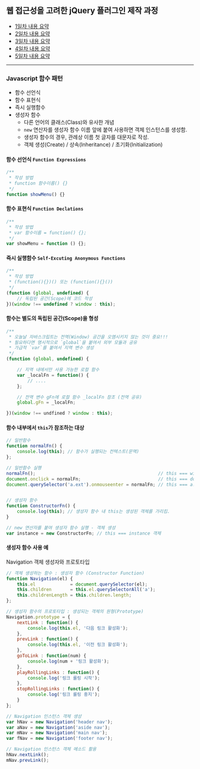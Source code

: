## 웹 접근성을 고려한 jQuery 플러그인 제작 과정

- [1일차 내용 요약](DOC/DAY01.md)
- [2일차 내용 요약](DOC/DAY02.md)
- [3일차 내용 요약](DOC/DAY03.md)
- [4일차 내용 요약](DOC/DAY04.md)
- [5일차 내용 요약](DOC/DAY05.md)

---

### Javascript 함수 패턴

- 함수 선언식
- 함수 표현식
- 즉시 실행함수
- 생성자 함수
    - 다른 언어의 클래스(Class)와 유사한 개념
    - `new` 연산자를 생성자 함수 이름 앞에 붙여 사용하면 객체 인스턴스를 생성함.
    - 생성자 함수의 경우, 관례상 이름 첫 글자를 대문자로 작성.
    - 객체 생성(Create) / 상속(Inheritance) / 초기화(Initialization)


#### 함수 선언식 `Function Expressions`

```js
/**
 * 작성 방법
 * function 함수이름() {}
 */
function showMenu() {}
```

#### 함수 표현식 `Function Declations`

```js
/**
 * 작성 방법
 * var 함수이름 = function() {};
 */
var showMenu = function () {};
```

#### 즉시 실행함수 `Self-Excuting Anonymous Functions`

```js
/**
 * 작성 방법
 * (function(){})() 또는 (function(){}())
 */
(function (global, undefined) {
	// 독립된 공간(Scope)에 코드 작성
})(window !== undefined ? window : this);
```


#### 함수는 별도의 독립된 공간(Scope)을 형성

```js
/**
 * 오늘날 자바스크립트는 전역(Window) 공간을 오염시키지 않는 것이 중요!!!
 * 필요하다면 명시적으로 `global`을 붙여서 외부 모듈과 공유
 * 가급적 `var`를 붙여서 지역 변수 생성
 */
(function (global, undefined) {

	// 지역 내에서만 사용 가능한 로컬 함수
	var _localFn = function() {
		// ....
	};

	// 전역 변수 gFn에 로컬 함수 _localFn 참조 (전역 공유)
	global.gFn = _localFn;

})(window !== undfined ? window : this);
```


#### 함수 내부에서 `this`가 참조하는 대상

```js
// 일반함수
function normalFn() {
	console.log(this); // 함수가 실행되는 컨텍스트(문맥)
};

// 일반함수 실행
normalFn();                                              // this === window
document.onclick = normalFn;                             // this === document
document.querySelector('a.ext').onmouseenter = normalFn; // this === a.ext


// 생성자 함수
function ConstructorFn() {
	console.log(this); // 생성자 함수 내 this는 생성된 객체를 가리킴.
}

// new 연산자를 붙여 생성자 함수 실행 - 객체 생성
var instance = new ConstructorFn; // this === instance 객체
```


#### 생성자 함수 사용 예

Navigation 객체 생성자와 프로토타입

```js
// 객체 생성하는 함수 : 생성자 함수 (Constructor Function)
function Navigation(el) {
	this.el             = document.querySelector(el);
	this.children       = this.el.querySelectorAll('a');
	this.childrenLength = this.children.length;
};

// 생성자 함수의 프로토타입 : 생성되는 객체의 원형(Prototype)
Navigation.prototype = {
	nextLink : function() {
		console.log(this.el, '다음 링크 활성화');
	},
	prevLink : function() {
		console.log(this.el, '이전 링크 활성화');
	},
	goToLink : function(num) {
		console.log(num + '링크 활성화');
	},
	playRollingLinks : function() {
		console.log('링크 롤링 시작');
	},
	stopRollingLinks : function() {
		console.log('링크 롤링 중지');
	}
};

// Navigation 인스턴스 객체 생성
var hNav = new Navigation('header nav');
var aNav = new Navigation('aside nav');
var mNav = new Navigation('main nav');
var fNav = new Navigation('footer nav');

// Navigation 인스턴스 객체 메소드 활용
hNav.nextLink();
mNav.prevLink();
```